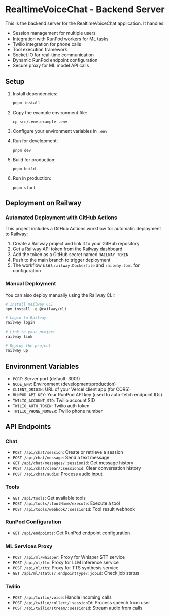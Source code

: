 # RealtimeVoiceChat - Backend Server

This is the backend server for the RealtimeVoiceChat application. It handles:

- Session management for multiple users
- Integration with RunPod workers for ML tasks
- Twilio integration for phone calls
- Tool execution framework
- Socket.IO for real-time communication
- Dynamic RunPod endpoint configuration
- Secure proxy for ML model API calls

## Setup

1. Install dependencies:
   ```
   pnpm install
   ```

2. Copy the example environment file:
   ```
   cp src/.env.example .env
   ```

3. Configure your environment variables in `.env`

4. Run for development:
   ```
   pnpm dev
   ```

5. Build for production:
   ```
   pnpm build
   ```

6. Run in production:
   ```
   pnpm start
   ```

## Deployment on Railway

### Automated Deployment with GitHub Actions

This project includes a GitHub Actions workflow for automatic deployment to Railway:

1. Create a Railway project and link it to your GitHub repository
2. Get a Railway API token from the Railway dashboard
3. Add the token as a GitHub secret named `RAILWAY_TOKEN`
4. Push to the main branch to trigger deployment
5. The workflow uses `railway.Dockerfile` and `railway.toml` for configuration

### Manual Deployment

You can also deploy manually using the Railway CLI:

```bash
# Install Railway CLI
npm install -g @railway/cli

# Login to Railway
railway login

# Link to your project
railway link

# Deploy the project
railway up
```

## Environment Variables

- `PORT`: Server port (default: 3001)
- `NODE_ENV`: Environment (development/production)
- `CLIENT_ORIGIN`: URL of your Vercel client app (for CORS)
- `RUNPOD_API_KEY`: Your RunPod API key (used to auto-fetch endpoint IDs)
- `TWILIO_ACCOUNT_SID`: Twilio account SID
- `TWILIO_AUTH_TOKEN`: Twilio auth token
- `TWILIO_PHONE_NUMBER`: Twilio phone number

## API Endpoints

### Chat
- `POST /api/chat/session`: Create or retrieve a session
- `POST /api/chat/message`: Send a text message
- `GET /api/chat/messages/:sessionId`: Get message history
- `POST /api/chat/clear/:sessionId`: Clear conversation history
- `POST /api/chat/audio`: Process audio input

### Tools
- `GET /api/tools`: Get available tools
- `POST /api/tools/:toolName/execute`: Execute a tool
- `POST /api/tools/webhook/:sessionId`: Tool result webhook

### RunPod Configuration
- `GET /api/endpoints`: Get RunPod endpoint configuration

### ML Services Proxy
- `POST /api/ml/whisper`: Proxy for Whisper STT service
- `POST /api/ml/llm`: Proxy for LLM inference service
- `POST /api/ml/tts`: Proxy for TTS synthesis service
- `GET /api/ml/status/:endpointType/:jobId`: Check job status

### Twilio
- `POST /api/twilio/voice`: Handle incoming calls
- `POST /api/twilio/collect/:sessionId`: Process speech from user
- `POST /api/twilio/stream/:sessionId`: Stream audio from calls 